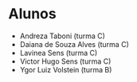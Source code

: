 # Alunos

- Andreza Taboni (turma C)
- Daiana de Souza Alves (turma C)
- Lavinea Sens (turma C)
- Victor Hugo Sens (turma C)
- Ygor Luiz Volstein (turma B)